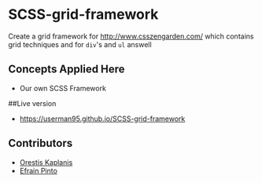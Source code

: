 # SCSS-grid-framework
Create a grid framework for http://www.csszengarden.com/ which contains grid techniques and for `div`'s and `ul` answell

## Concepts Applied Here

* Our own SCSS Framework

##Live version
* https://userman95.github.io/SCSS-grid-framework

## Contributors

* [Orestis Kaplanis](https://github.com/userman95)
* [Efrain Pinto](https://github.com/efrapp)
